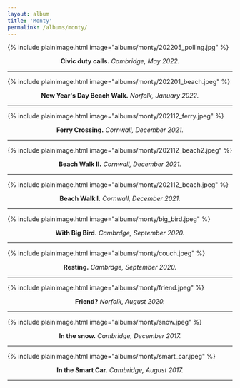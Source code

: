 ```yaml
---
layout: album
title: 'Monty'
permalink: /albums/monty/
---
```

{% include plainimage.html image="albums/monty/202205_polling.jpg" %}
<p style = "text-align: center;">
    <b>Civic duty calls.</b> <i>Cambridge, May 2022.</i>
</p>

---
{% include plainimage.html image="albums/monty/202201_beach.jpeg" %}
<p style = "text-align: center;">
    <b>New Year's Day Beach Walk.</b> <i>Norfolk, January 2022.</i>
</p>

---
{% include plainimage.html image="albums/monty/202112_ferry.jpeg" %}
<p style = "text-align: center;">
    <b>Ferry Crossing.</b> <i>Cornwall, December 2021.</i>
</p>

---
{% include plainimage.html image="albums/monty/202112_beach2.jpeg" %}
<p style = "text-align: center;">
    <b>Beach Walk II.</b> <i>Cornwall, December 2021.</i>
</p>

---
{% include plainimage.html image="albums/monty/202112_beach.jpeg" %}
<p style = "text-align: center;">
    <b>Beach Walk I.</b> <i>Cornwall, December 2021.</i>
</p>

---
{% include plainimage.html image="albums/monty/big_bird.jpeg" %}
<p style = "text-align: center;">
    <b>With Big Bird.</b> <i>Cambrdge, September 2020.</i>
</p>

---
{% include plainimage.html image="albums/monty/couch.jpeg" %}
<p style = "text-align: center;">
    <b>Resting.</b> <i>Cambrdge, September 2020.</i>
</p>

---
{% include plainimage.html image="albums/monty/friend.jpeg" %}
<p style = "text-align: center;">
    <b>Friend?</b> <i>Norfolk, August 2020.</i>
</p>

---
{% include plainimage.html image="albums/monty/snow.jpeg" %}
<p style = "text-align: center;">
    <b>In the snow.</b> <i>Cambridge, December 2017.</i>
</p>

---
{% include plainimage.html image="albums/monty/smart_car.jpeg" %}
<p style = "text-align: center;">
    <b>In the Smart Car.</b> <i>Cambridge, August 2017.</i>
</p>

---

[//]: # (<img style="display: block; margin: auto;" src="...">)
<!--{% include image.html url="https://www.pixiesmusic.com/" text="Pixies"  image="albums/concerts/pixies.jpeg" %})-->

<!--<style>
* {
  box-sizing: border-box;
}

.column2 {
  float: left;
  width: 50%;
  padding: 5px;
}

/* Clearfix (clear floats) */
.row::after {
  content: "";
  clear: both;
  display: table;
}
</style>

<div class="row">
    <div class="column2">
        <img src="..." style="display: block; margin: auto; width:100%;">
    </div>
    <div class="column2">
        <img src="..." style="display: block; margin: auto; width:100%;">
    </div>
</div>-->
